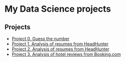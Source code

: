 # My Data Science projects

## Projects  
* [Project 0. Guess the number](https://github.com/ALyukmanov/SF_Projects/tree/master/project_0)  
* [Project 1. Analysis of resumes from HeadHunter](https://github.com/ALyukmanov/SF_Projects/tree/master/project_1)  
* [Project 2. Analysis of resumes from HeadHunter](https://github.com/ALyukmanov/SF_Projects/tree/master/project_2)
* [Project 3. Analysis of hotel reviews from Booking.com ](https://github.com/ALyukmanov/SF_Projects/tree/master/project_3)
